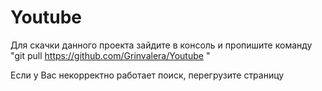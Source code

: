# Youtube

Для скачки данного проекта зайдите в консоль и пропишите команду "git pull https://github.com/Grinvalera/Youtube "

Если у Вас некорректно работает поиск, перегрузите страницу
